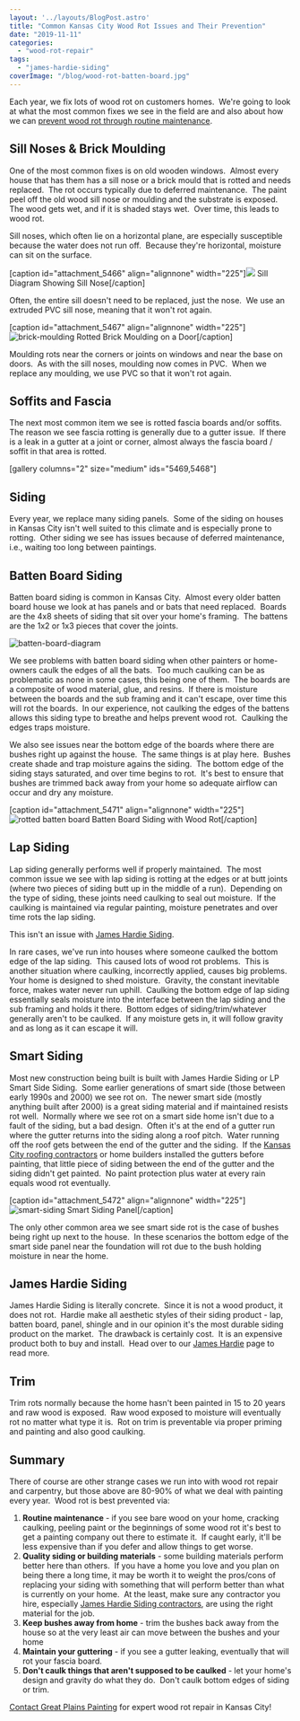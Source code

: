 ```yaml
---
layout: '../layouts/BlogPost.astro'
title: "Common Kansas City Wood Rot Issues and Their Prevention"
date: "2019-11-11"
categories: 
  - "wood-rot-repair"
tags: 
  - "james-hardie-siding"
coverImage: "/blog/wood-rot-batten-board.jpg"
---
```


Each year, we fix lots of wood rot on customers homes.  We're going to look at what the most common fixes we see in the field are and also about how we can [prevent wood rot through routine maintenance](https://greatplainspaintingkc.com/wood-rot-repair-kansas-city/).

## Sill Noses & Brick Moulding

One of the most common fixes is on old wooden windows.  Almost every house that has them has a sill nose or a brick mould that is rotted and needs replaced.  The rot occurs typically due to deferred maintenance.  The paint peel off the old wood sill nose or moulding and the substrate is exposed.  The wood gets wet, and if it is shaded stays wet.  Over time, this leads to wood rot.

Sill noses, which often lie on a horizontal plane, are especially susceptible because the water does not run off.  Because they're horizontal, moisture can sit on the surface.

\[caption id="attachment\_5466" align="alignnone" width="225"\]![](/blog/images/sill-nose.png) Sill Diagram Showing Sill Nose\[/caption\]

Often, the entire sill doesn't need to be replaced, just the nose.  We use an extruded PVC sill nose, meaning that it won't rot again.

\[caption id="attachment\_5467" align="alignnone" width="225"\]![brick-moulding](/blog/images/moulding-225x300.jpg) Rotted Brick Moulding on a Door\[/caption\]

Moulding rots near the corners or joints on windows and near the base on doors.  As with the sill noses, moulding now comes in PVC.  When we replace any moulding, we use PVC so that it won't rot again.

## Soffits and Fascia

The next most common item we see is rotted fascia boards and/or soffits.  The reason we see fascia rotting is generally due to a gutter issue.  If there is a leak in a gutter at a joint or corner, almost always the fascia board / soffit in that area is rotted.

\[gallery columns="2" size="medium" ids="5469,5468"\]

## Siding

Every year, we replace many siding panels.  Some of the siding on houses in Kansas City isn't well suited to this climate and is especially prone to rotting.  Other siding we see has issues because of deferred maintenance, i.e., waiting too long between paintings.

## Batten Board Siding

Batten board siding is common in Kansas City.  Almost every older batten board house we look at has panels and or bats that need replaced.  Boards are the 4x8 sheets of siding that sit over your home's framing.  The battens are the 1x2 or 1x3 pieces that cover the joints.

![batten-board-diagram](/blog/images/board-and-batten-siding-diagram.jpg)

We see problems with batten board siding when other painters or home-owners caulk the edges of all the bats.  Too much caulking can be as problematic as none in some cases, this being one of them.  The boards are a composite of wood material, glue, and resins.  If there is moisture between the boards and the sub framing and it can't escape, over time this will rot the boards.  In our experience, not caulking the edges of the battens allows this siding type to breathe and helps prevent wood rot.  Caulking the edges traps moisture.

We also see issues near the bottom edge of the boards where there are bushes right up against the house.  The same things is at play here.  Bushes create shade and trap moisture agains the siding.  The bottom edge of the siding stays saturated, and over time begins to rot.  It's best to ensure that bushes are trimmed back away from your home so adequate airflow can occur and dry any moisture.

\[caption id="attachment\_5471" align="alignnone" width="225"\]![rotted batten board](/blog/images/batten-board-225x300.jpg) Batten Board Siding with Wood Rot\[/caption\]

## Lap Siding

Lap siding generally performs well if properly maintained.  The most common issue we see with lap siding is rotting at the edges or at butt joints (where two pieces of siding butt up in the middle of a run).  Depending on the type of siding, these joints need caulking to seal out moisture.  If the caulking is maintained via regular painting, moisture penetrates and over time rots the lap siding.

This isn't an issue with [James Hardie Siding](https://greatplainspaintingkc.com/james-hardie-siding-kansas-city/).

In rare cases, we've run into houses where someone caulked the bottom edge of the lap siding.  This caused lots of wood rot problems.  This is another situation where caulking, incorrectly applied, causes big problems.  Your home is designed to shed moisture.  Gravity, the constant inevitable force, makes water never run uphill.  Caulking the bottom edge of lap siding essentially seals moisture into the interface between the lap siding and the sub framing and holds it there.  Bottom edges of siding/trim/whatever generally aren't to be caulked.  If any moisture gets in, it will follow gravity and as long as it can escape it will.

## Smart Siding

Most new construction being built is built with James Hardie Siding or LP Smart Side Siding.  Some earlier generations of smart side (those between early 1990s and 2000) we see rot on.  The newer smart side (mostly anything built after 2000) is a great siding material and if maintained resists rot well.  Normally where we see rot on a smart side home isn't due to a fault of the siding, but a bad design.  Often it's at the end of a gutter run where the gutter returns into the siding along a roof pitch.  Water running off the roof gets between the end of the gutter and the siding.  If the [Kansas City roofing contractors](https://kansascity.bloggerlocal.com/reviews/kansas-city-roofing-companies) or home builders installed the gutters before painting, that little piece of siding between the end of the gutter and the siding didn't get painted.  No paint protection plus water at every rain equals wood rot eventually.

\[caption id="attachment\_5472" align="alignnone" width="225"\]![smart-siding](/blog/images/smart-siding-225x300.jpg) Smart Siding Panel\[/caption\]

The only other common area we see smart side rot is the case of bushes being right up next to the house.  In these scenarios the bottom edge of the smart side panel near the foundation will rot due to the bush holding moisture in near the home.

## James Hardie Siding

James Hardie Siding is literally concrete.  Since it is not a wood product, it does not rot.  Hardie make all aesthetic styles of their siding product - lap, batten board, panel, shingle and in our opinion it's the most durable siding product on the market.  The drawback is certainly cost.  It is an expensive product both to buy and install.  Head over to our [James Hardie](https://greatplainspaintingkc.com/james-hardie-siding-kansas-city/) page to read more.

## Trim

Trim rots normally because the home hasn't been painted in 15 to 20 years and raw wood is exposed.  Raw wood exposed to moisture will eventually rot no matter what type it is.  Rot on trim is preventable via proper priming and painting and also good caulking.

## Summary

There of course are other strange cases we run into with wood rot repair and carpentry, but those above are 80-90% of what we deal with painting every year.  Wood rot is best prevented via:

1. **Routine maintenance** - if you see bare wood on your home, cracking caulking, peeling paint or the beginnings of some wood rot it's best to get a painting company out there to estimate it.  If caught early, it'll be less expensive than if you defer and allow things to get worse.
2. **Quality siding or building materials** - some building materials perform better here than others.  If you have a home you love and you plan on being there a long time, it may be worth it to weight the pros/cons of replacing your siding with something that will perform better than what is currently on your home.  At the least, make sure any contractor you hire, especially [James Hardie Siding contractors](https://kansascity.bloggerlocal.com/reviews/kansas-city-james-hardie-siding-contractors-installers), are using the right material for the job.
3. **Keep bushes away from home** - trim the bushes back away from the house so at the very least air can move between the bushes and your home
4. **Maintain your guttering** - if you see a gutter leaking, eventually that will rot your fascia board.
5. **Don't caulk things that aren't supposed to be caulked** - let your home's design and gravity do what they do.  Don't caulk bottom edges of siding or trim.

[Contact Great Plains Painting](https://greatplainspaintingkc.com/contact/) for expert wood rot repair in Kansas City!
